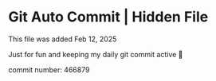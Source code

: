 # Git Auto Commit | Hidden File

This file was added Feb 12, 2025

Just for fun and keeping my daily git commit active 🤪

commit number: 466879
